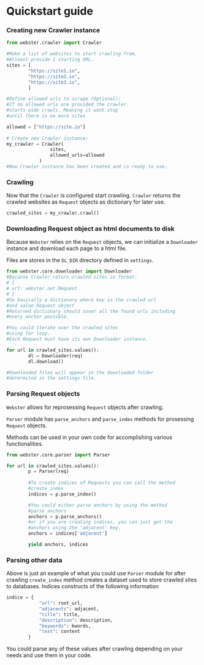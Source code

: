 # Quickstart guide

### Creating new Crawler instance
```python
from webster.crawler import Crawler

#Make a list of websites to start crawling from.
#Atleast provide 1 starting URL.
sites = [ 
        "https://site1.io",
        "https://site2.io", 
        "https://site3.io", 
        ]

#Define allowed urls to scrape (Optional):
#If no allowed urls are provided the crawler 
#starts wide crawls. Meaning it wont stop 
#until there is no more sites

allowed = ["https://site.io"]
    
# Create new Crawler instance:
my_crawler = Crawler(
                sites, 
                allowed_urls=allowed
            )
#Now Crawler instance has been created and is ready to use.

```
### Crawling

Now that the `Crawler` is configured start crawling.
`Crawler` returns the crawled websites as `Request` 
objects as dictionary for later use.

```Python
crawled_sites = my_crawler.crawl()
```

### Downloading Request object as html documents to disk

Because `Webster` relies on the `Request` objects, we can initialize a `Downloader` instance and download each page to a html file.

Files are stores in the `DL_DIR` directory defined in `settings`.

```Python
from webster.core.downloader import Downloader
#Bacause Crawler return crawled sites in format:
# {
# url: webster.net.Request 
# }
#So basically a dictionary where key is the crawled url
#and value Request object
#Returned dictionary should cover all the found urls including
#every anchor possible.

#You could iterate over the crawled sites
#using for loop.
#Each Request must have its own Downloader instance.

for url in crawled_sites.values():
        dl = Downloader(req)
        dl.download()

#Downloaded files will appear in the downloaded folder 
#determited in the settings file.
```

### Parsing Request objects

`Webster` allows for reprosessing `Request` objects after crawling.

`Parser` module has `parse_anchors` and `parse_index` methods for prosessing `Request` objects.

Methods can be used in your own code for accomplishing various functionalities.

```Python
from webster.core.parser import Parser

for url in crawled_sites.values():
        p = Parser(req)
        
        #To create indices of Requests you can call the method
        #create_index
        indices = p.parse_index()

        #You could either parse anchors by using the method
        #parse_anchors
        anchors = p.parse_anchors()
        #or if you are creating indices, you can just get the
        #anchors using the 'adjacent' key.
        anchors = indices['adjacent']

        yield anchors, indices
```

### Parsing other data

Above is just an example of what you could use `Parser` module for after crawling
`create_index` method creates a dataset used to store crawled sites to databases.
Indices constructs of the following information
```Python
indice = {
            "url": root_url,
            "adjacents": adjacent,
            "title": title,
            "description": description,
            "keywords": kwords,
            "text": content
        }
```
You could parse any of these values after crawling depending on your needs and use them in your code.